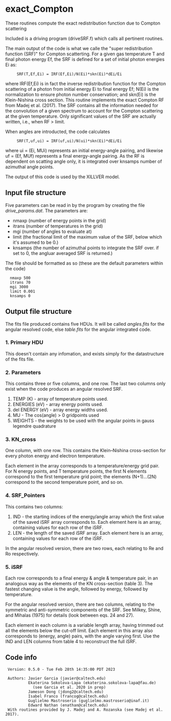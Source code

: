 # exact_Compton
These routines compute the exact redistribution function due to Compton scattering

Included is a driving program (driveSRF.f) which calls all pertinent routines.

The main output of the code is what we calle the "super redistribution function
(SRF)" for Compton scatterting. For a given gas temperature T and final photon
energy Ef, the SRF is defined for a set of initial photon energies Ei as:

         SRF(T,Ef,Ei) = IRF(Ef,Ei)/N(Ei)*skn(Ei)*dEi/Ei
     
where IRF(Ef,Ei) is in fact the inverse redistribution function for the Compton
scattering of a photon from initial energy Ei to final energy Ef; N(Ei) is the
normalization to ensure photon number conservation; and skn(Ei) is the
Klein-Nishina cross section.  This routine implements the exact Compton RF from
Madej et al. (2017).  The SRF contains all the information needed for the
convolution of a given spectrum to account for the Compton scattering at the
given temperature.  Only significant values of the SRF are actually written,
i.e., when RF > limit.

When angles are introducted, the code calculates

         SRF(T,uf,ui) = IRF(uf,ui)/N(ui)*skn(Ei)*dEi/Ei

where ui = (Ei, MUi) represents an initial energy-angle pairing, and likewise
uf = (Ef, MUf) represents a final energy-angle pairing.  As the RF is dependent
on scatting angle only, it is integrated over knsamps number of azimuthal angle
points.

The output of this code is used by the XILLVER model.

## Input file structure
Five parameters can be read in by the program by creating the file <I>drive_params.dat</I>.  The parameters are:
* nmaxp (number of energy points in the grid)
* itrans (number of temperatures in the grid)
* mgi (number of angles to evaluate at)
* limit (the fractional limit of the maximum value of the SRF, below which it's assumed to be 0.)
* knsamps (the number of azimuthal points to integrate the SRF over.  if set to 0, the angluar averaged SRF is returned.)

The file should be formatted as so (these are the default parameters within the code)


      nmaxp 500
      itrans 70
      mgi 3000
      limit 0.001
      knsamps 0
## Output file structure
The fits file produced contains five HDUs.  It will be called <I>angles.fits</I> for the angular resolved code, else <I>table.fits</I> for the angular integrated code.
### 1.  Primary HDU
This doesn't contain any infomation, and exists simply for the datastructure of the fits file.
### 2.  Parameters
This contains three or five columns, and one row.  The last two columns only exist when the code produces an angular resolved SRF.
1. TEMP (K) - array of temperature points used.
2. ENERGIES (eV) - array energy points used.
3. del ENERGY (eV) - array energy widths used.
4. MU - The cos(angle) > 0 gridpoints used
5. WEIGHTS - the weights to be used with the angular points in gauss legendre quadrature

### 3.  KN_cross
One column, with one row.  This contains the Klein–Nishina cross-section for every photon energy and electron temperature.

Each element in the array corresponds to a temperature/energy grid pair.  For N energy points, and T temperature points, the first N elements correspond to the first temperature grid point; the elements (N+1)...(2N) correspond to the second temperature point, and so on.
### 4.  SRF_Pointers
This contains two columns:
1. IND - the starting indices of the energy/angle array which the first value of the saved iSRF array corresponds to.
Each element here is an array, containing values for each row of the iSRF.
2. LEN - the length of the saved iSRF array. Each element here is an array, containing values for each row of the iSRF.

In the angular resolved version, there are two rows, each relating to Re and Ro respectively.
### 5.  iSRF
Each row corresponds to a final energy & angle & temperature pair, in an analogous way as the elements of the KN cross-section (table 3).  The fastest changing value is the angle, followed by energy, followed by temperature.

For the angular resolved version, there are two columns, relating to the symmetric and anti-symmetric components of the SRF. See Milkey, Shine, and Mihalas (1975) for details (look between eqs. 24 and 27).

Each element in each column is a variable length array, having trimmed out all the elements below the cut-off limit.  Each element in this array also corresponds to (energy, angle) pairs, with the angle varying first.
Use the IND and LEN columns from table 4 to reconstruct the full iSRF.
## Code info
     Version: 0.5.0 - Tue Feb 28th 14:35:00 PDT 2023

     Authors: Javier Garcia (javier@caltech.edu)
              Ekaterina Sokolova-Lapa (ekaterina.sokolova-lapa@fau.de)
                (see Garcia et al. 2020 in prep)
              Jameson Dong (jdong2@caltech.edu)
              Isabel Franco (francog@caltech.edu)
              Guglielmo Mastroserio (guglielmo.mastroserio@inaf.it)
              Edward Nathan (enathan@caltech.edu)
     With routines provided by J. Madej and A. Rozanska (see Madej et al. 2017).
